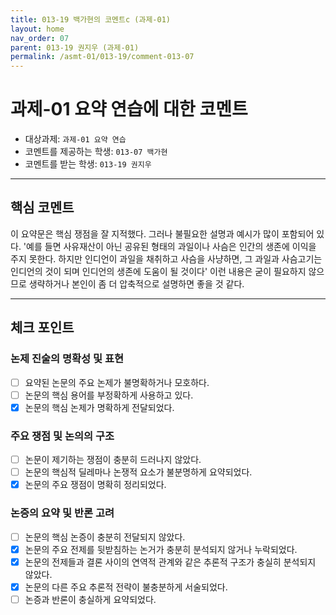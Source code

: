 ```yaml
---
title: 013-19 백가현의 코멘트c (과제-01) 
layout: home
nav_order: 07
parent: 013-19 권지우 (과제-01)
permalink: /asmt-01/013-19/comment-013-07
---
```


# 과제-01 요약 연습에 대한 코멘트

- 대상과제: `과제-01 요약 연습`
- 코멘트를 제공하는 학생: `013-07 백가현` 
- 코멘트를 받는 학생: `013-19 권지우` 

---

## 핵심 코멘트

이 요약문은 핵심 쟁점을 잘 지적했다. 그러나 불필요한 설명과 예시가 많이 포함되어 있다. '예를 들면 사유재산이 아닌 공유된 형태의 과일이나 사슴은 인간의 생존에 이익을 주지 못한다. 하지만 인디언이 과일을 채취하고 사슴을 사냥하면, 그 과일과 사슴고기는 인디언의 것이 되며 인디언의 생존에 도움이 될 것이다' 이런 내용은 굳이 필요하지 않으므로 생략하거나 본인이 좀 더 압축적으로 설명하면 좋을 것 같다. 

---

## 체크 포인트

### 논제 진술의 명확성 및 표현  
- [ ] 요약된 논문의 주요 논제가 불명확하거나 모호하다.  
- [ ] 논문의 핵심 용어를 부정확하게 사용하고 있다.  
- [x] 논문의 핵심 논제가 명확하게 전달되었다.  

### 주요 쟁점 및 논의의 구조  
- [ ] 논문이 제기하는 쟁점이 충분히 드러나지 않았다.  
- [ ] 논문의 핵심적 딜레마나 논쟁적 요소가 불분명하게 요약되었다.  
- [x] 논문의 주요 쟁점이 명확히 정리되었다.  

### 논증의 요약 및 반론 고려  
- [ ] 논문의 핵심 논증이 충분히 전달되지 않았다.  
- [x] 논문의 주요 전제를 뒷받침하는 논거가 충분히 분석되지 않거나 누락되었다.  
- [x] 논문의 전제들과 결론 사이의 연역적 관계와 같은 추론적 구조가 충실히 분석되지 않았다.  
- [x] 논문의 다른 주요 추론적 전략이 불충분하게 서술되었다.
- [ ] 논증과 반론이 충실하게 요약되었다. 